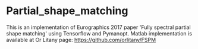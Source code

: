 # Partial_shape_matching
This is an implementation of Eurographics 2017 paper 'Fully spectral partial shape matching' using Tensorflow and Pymanopt.
Matlab implementation is available at Or Litany page: https://github.com/orlitany/FSPM
